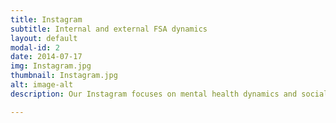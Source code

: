 ```yaml
---
title: Instagram
subtitle: Internal and external FSA dynamics 
layout: default
modal-id: 2
date: 2014-07-17
img: Instagram.jpg
thumbnail: Instagram.jpg
alt: image-alt
description: Our Instagram focuses on mental health dynamics and social aspects of FSA.

---
```

